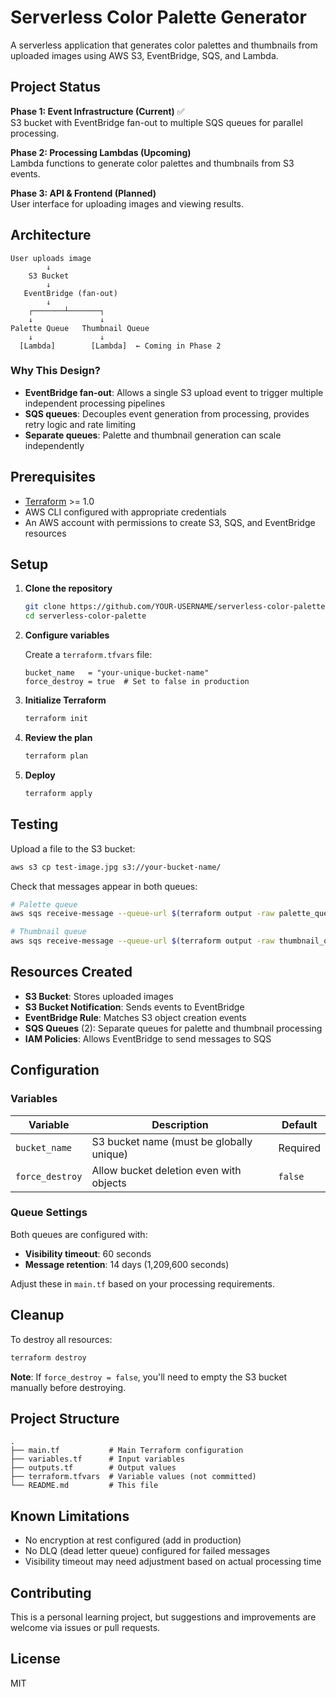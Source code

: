 # Serverless Color Palette Generator

A serverless application that generates color palettes and thumbnails from uploaded images using AWS S3, EventBridge, SQS, and Lambda.

## Project Status

**Phase 1: Event Infrastructure (Current)** ✅  
S3 bucket with EventBridge fan-out to multiple SQS queues for parallel processing.

**Phase 2: Processing Lambdas (Upcoming)**  
Lambda functions to generate color palettes and thumbnails from S3 events.

**Phase 3: API & Frontend (Planned)**  
User interface for uploading images and viewing results.

## Architecture

```
User uploads image
        ↓
    S3 Bucket
        ↓
   EventBridge (fan-out)
        ↓
    ┌───────┴───────┐
    ↓               ↓
Palette Queue   Thumbnail Queue
    ↓               ↓
  [Lambda]        [Lambda]  ← Coming in Phase 2
```

### Why This Design?

- **EventBridge fan-out**: Allows a single S3 upload event to trigger multiple independent processing pipelines
- **SQS queues**: Decouples event generation from processing, provides retry logic and rate limiting
- **Separate queues**: Palette and thumbnail generation can scale independently

## Prerequisites

- [Terraform](https://www.terraform.io/downloads.html) >= 1.0
- AWS CLI configured with appropriate credentials
- An AWS account with permissions to create S3, SQS, and EventBridge resources

## Setup

1. **Clone the repository**
   ```bash
   git clone https://github.com/YOUR-USERNAME/serverless-color-palette.git
   cd serverless-color-palette
   ```

2. **Configure variables**
   
   Create a `terraform.tfvars` file:
   ```hcl
   bucket_name   = "your-unique-bucket-name"
   force_destroy = true  # Set to false in production
   ```

3. **Initialize Terraform**
   ```bash
   terraform init
   ```

4. **Review the plan**
   ```bash
   terraform plan
   ```

5. **Deploy**
   ```bash
   terraform apply
   ```

## Testing

Upload a file to the S3 bucket:

```bash
aws s3 cp test-image.jpg s3://your-bucket-name/
```

Check that messages appear in both queues:

```bash
# Palette queue
aws sqs receive-message --queue-url $(terraform output -raw palette_queue_url)

# Thumbnail queue
aws sqs receive-message --queue-url $(terraform output -raw thumbnail_queue_url)
```

## Resources Created

- **S3 Bucket**: Stores uploaded images
- **S3 Bucket Notification**: Sends events to EventBridge
- **EventBridge Rule**: Matches S3 object creation events
- **SQS Queues** (2): Separate queues for palette and thumbnail processing
- **IAM Policies**: Allows EventBridge to send messages to SQS

## Configuration

### Variables

| Variable | Description | Default |
|----------|-------------|---------|
| `bucket_name` | S3 bucket name (must be globally unique) | Required |
| `force_destroy` | Allow bucket deletion even with objects | `false` |

### Queue Settings

Both queues are configured with:
- **Visibility timeout**: 60 seconds
- **Message retention**: 14 days (1,209,600 seconds)

Adjust these in `main.tf` based on your processing requirements.

## Cleanup

To destroy all resources:

```bash
terraform destroy
```

**Note**: If `force_destroy = false`, you'll need to empty the S3 bucket manually before destroying.

## Project Structure

```
.
├── main.tf           # Main Terraform configuration
├── variables.tf      # Input variables
├── outputs.tf        # Output values
├── terraform.tfvars  # Variable values (not committed)
└── README.md         # This file
```

## Known Limitations

- No encryption at rest configured (add in production)
- No DLQ (dead letter queue) configured for failed messages
- Visibility timeout may need adjustment based on actual processing time

## Contributing

This is a personal learning project, but suggestions and improvements are welcome via issues or pull requests.

## License

MIT
